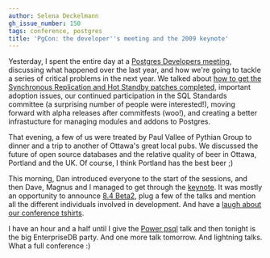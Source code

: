 ```yaml
---
author: Selena Deckelmann
gh_issue_number: 150
tags: conference, postgres
title: 'PgCon: the developer''s meeting and the 2009 keynote'
---
```




Yesterday, I spent the entire day at a [Postgres Developers meeting](http://wiki.postgresql.org/wiki/PgCon_2009_Developer_Meeting), discussing what happened over the last year, and how we're going to tackle a series of critical problems in the next year. We talked about [how to get the Synchronous Replication and Hot Standby patches completed](http://petereisentraut.blogspot.com/2009/05/pgcon-2009-second-day.html), important adoption issues, our continued participation in the SQL Standards committee (a surprising number of people were interested!), moving forward with alpha releases after commitfests (woo!), and creating a better infrastucture for managing modules and addons to Postgres. 

That evening, a few of us were treated by Paul Vallee of Pythian Group to dinner and a trip to another of Ottawa's great local pubs. We discussed the future of open source databases and the relative quality of beer in Ottawa, Portland and the UK. Of course, I think Portland has the best beer ;) 

This morning, Dan introduced everyone to the start of the sessions, and then Dave, Magnus and I managed to get through the [keynote](http://www.chesnok.com/daily/wp-content/uploads/2009/05/pgcon-2009-keynote.pdf). It was mostly an opportunity to announce [8.4 Beta2](http://www.postgresql.org/about/news.1086), plug a few of the talks and mention all the different individuals involved in development. And have a [laugh about our conference tshirts](http://yfrog.com/5jb9wj).

I have an hour and a half until I give the [Power psql](http://www.pgcon.org/2009/schedule/events/167.en.html) talk and then tonight is the big EnterpriseDB party. And one more talk tomorrow. And lightning talks. What a full conference :)


